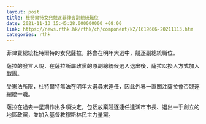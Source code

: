 ```yaml
---
layout: post
title: 杜特爾特女兒競逐菲律賓副總統職位
date: 2021-11-13 15:45:28.000000000 +08:00
link: https://news.rthk.hk/rthk/ch/component/k2/1619666-20211113.htm
categories: rthk
---
```


菲律賓總統杜特爾特的女兒薩拉，將會在明年大選中，競逐副總統職位。

薩拉的發言人說，在薩拉所屬政黨的原副總統候選人退出後，薩拉以換人方式加入戰團。

受憲法所限，杜特爾特無法在明年大選尋求連任，因此外界一直關注薩拉會否競逐總統一職。

薩拉在過去一星期作出多項決定，包括放棄競逐連任達沃市市長、退出一手創立的地區政黨，並加入基督教穆斯林民主力量黨。
